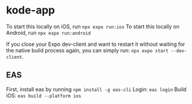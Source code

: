 # kode-app

To start this locally on iOS, run `npx expo run:ios`
To start this locally on Android, run `npx expo run:android`

If you close your Expo dev-client and want to restart it without waiting for the native build process again, you can simply run: `npx expo start --dev-client`. 

## EAS
First, install eas by running `npm install -g eas-cli`
Login: `eas login`
Build iOS: `eas build --platform ios`